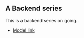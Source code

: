 ## A Backend series

This is a backend series on going..

- [Model link](https://app.eraser.io/workspace/uCQisNVDHJwboqyalsNz)